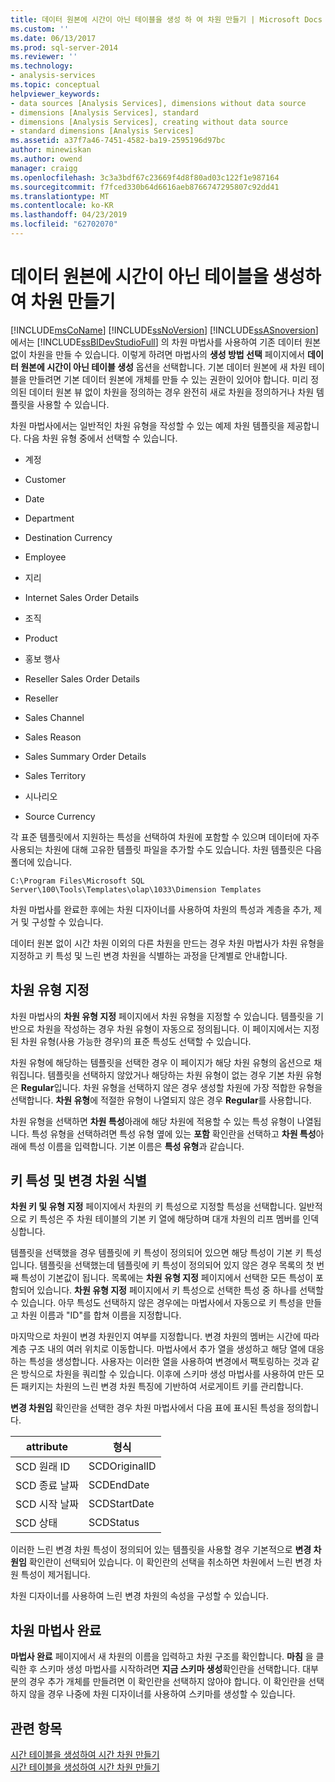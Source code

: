```yaml
---
title: 데이터 원본에 시간이 아닌 테이블을 생성 하 여 차원 만들기 | Microsoft Docs
ms.custom: ''
ms.date: 06/13/2017
ms.prod: sql-server-2014
ms.reviewer: ''
ms.technology:
- analysis-services
ms.topic: conceptual
helpviewer_keywords:
- data sources [Analysis Services], dimensions without data source
- dimensions [Analysis Services], standard
- dimensions [Analysis Services], creating without data source
- standard dimensions [Analysis Services]
ms.assetid: a37f7a46-7451-4582-ba19-2595196d97bc
author: minewiskan
ms.author: owend
manager: craigg
ms.openlocfilehash: 3c3a3bdf67c23669f4d8f80ad03c122f1e987164
ms.sourcegitcommit: f7fced330b64d6616aeb8766747295807c92dd41
ms.translationtype: MT
ms.contentlocale: ko-KR
ms.lasthandoff: 04/23/2019
ms.locfileid: "62702070"
---
```

# <a name="create-a-dimension-by-generating-a-non-time-table-in-the-data-source"></a>데이터 원본에 시간이 아닌 테이블을 생성하여 차원 만들기
   [!INCLUDE[msCoName](../../includes/msconame-md.md)] [!INCLUDE[ssNoVersion](../../includes/ssnoversion-md.md)] [!INCLUDE[ssASnoversion](../../includes/ssasnoversion-md.md)]에서는 [!INCLUDE[ssBIDevStudioFull](../../includes/ssbidevstudiofull-md.md)] 의 차원 마법사를 사용하여 기존 데이터 원본 없이 차원을 만들 수 있습니다. 이렇게 하려면 마법사의 **생성 방법 선택** 페이지에서 **데이터 원본에 시간이 아닌 테이블 생성** 옵션을 선택합니다. 기본 데이터 원본에 새 차원 테이블을 만들려면 기본 데이터 원본에 개체를 만들 수 있는 권한이 있어야 합니다. 미리 정의된 데이터 원본 뷰 없이 차원을 정의하는 경우 완전히 새로 차원을 정의하거나 차원 템플릿을 사용할 수 있습니다.  
  
 차원 마법사에서는 일반적인 차원 유형을 작성할 수 있는 예제 차원 템플릿을 제공합니다. 다음 차원 유형 중에서 선택할 수 있습니다.  
  
-   계정  
  
-   Customer  
  
-   Date  
  
-   Department  
  
-   Destination Currency  
  
-   Employee  
  
-   지리  
  
-   Internet Sales Order Details  
  
-   조직  
  
-   Product  
  
-   홍보 행사  
  
-   Reseller Sales Order Details  
  
-   Reseller  
  
-   Sales Channel  
  
-   Sales Reason  
  
-   Sales Summary Order Details  
  
-   Sales Territory  
  
-   시나리오  
  
-   Source Currency  
  
 각 표준 템플릿에서 지원하는 특성을 선택하여 차원에 포함할 수 있으며 데이터에 자주 사용되는 차원에 대해 고유한 템플릿 파일을 추가할 수도 있습니다. 차원 템플릿은 다음 폴더에 있습니다.  
  
 `C:\Program Files\Microsoft SQL Server\100\Tools\Templates\olap\1033\Dimension Templates`  
  
 차원 마법사를 완료한 후에는 차원 디자이너를 사용하여 차원의 특성과 계층을 추가, 제거 및 구성할 수 있습니다.  
  
 데이터 원본 없이 시간 차원 이외의 다른 차원을 만드는 경우 차원 마법사가 차원 유형을 지정하고 키 특성 및 느린 변경 차원을 식별하는 과정을 단계별로 안내합니다.  
  
## <a name="specify-dimension-type"></a>차원 유형 지정  
 차원 마법사의 **차원 유형 지정** 페이지에서 차원 유형을 지정할 수 있습니다. 템플릿을 기반으로 차원을 작성하는 경우 차원 유형이 자동으로 정의됩니다. 이 페이지에서는 지정된 차원 유형(사용 가능한 경우)의 표준 특성도 선택할 수 있습니다.  
  
 차원 유형에 해당하는 템플릿을 선택한 경우 이 페이지가 해당 차원 유형의 옵션으로 채워집니다. 템플릿을 선택하지 않았거나 해당하는 차원 유형이 없는 경우 기본 차원 유형은 **Regular**입니다. 차원 유형을 선택하지 않은 경우 생성할 차원에 가장 적합한 유형을 선택합니다. **차원 유형**에 적절한 유형이 나열되지 않은 경우 **Regular**를 사용합니다.  
  
 차원 유형을 선택하면 **차원 특성**아래에 해당 차원에 적용할 수 있는 특성 유형이 나열됩니다. 특성 유형을 선택하려면 특성 유형 옆에 있는 **포함** 확인란을 선택하고 **차원 특성**아래에 특성 이름을 입력합니다. 기본 이름은 **특성 유형**과 같습니다.  
  
## <a name="identify-key-attribute-and-changing-dimensions"></a>키 특성 및 변경 차원 식별  
 **차원 키 및 유형 지정** 페이지에서 차원의 키 특성으로 지정할 특성을 선택합니다. 일반적으로 키 특성은 주 차원 테이블의 기본 키 열에 해당하며 대개 차원의 리프 멤버를 인덱싱합니다.  
  
 템플릿을 선택했을 경우 템플릿에 키 특성이 정의되어 있으면 해당 특성이 기본 키 특성입니다. 템플릿을 선택했는데 템플릿에 키 특성이 정의되어 있지 않은 경우 목록의 첫 번째 특성이 기본값이 됩니다. 목록에는 **차원 유형 지정** 페이지에서 선택한 모든 특성이 포함되어 있습니다. **차원 유형 지정** 페이지에서 키 특성으로 선택한 특성 중 하나를 선택할 수 있습니다. 아무 특성도 선택하지 않은 경우에는 마법사에서 자동으로 키 특성을 만들고 차원 이름과 "ID"를 합쳐 이름을 지정합니다.  
  
 마지막으로 차원이 변경 차원인지 여부를 지정합니다. 변경 차원의 멤버는 시간에 따라 계층 구조 내의 여러 위치로 이동합니다. 마법사에서 추가 열을 생성하고 해당 열에 대응하는 특성을 생성합니다. 사용자는 이러한 열을 사용하여 변경에서 팩토링하는 것과 같은 방식으로 차원을 쿼리할 수 있습니다. 이후에 스키마 생성 마법사를 사용하여 만든 모든 패키지는 차원의 느린 변경 차원 특징에 기반하여 서로게이트 키를 관리합니다.  
  
 **변경 차원임** 확인란을 선택한 경우 차원 마법사에서 다음 표에 표시된 특성을 정의합니다.  
  
|attribute|형식|  
|---------------|----------|  
|SCD 원래 ID|SCDOriginalID|  
|SCD 종료 날짜|SCDEndDate|  
|SCD 시작 날짜|SCDStartDate|  
|SCD 상태|SCDStatus|  
  
 이러한 느린 변경 차원 특성이 정의되어 있는 템플릿을 사용할 경우 기본적으로 **변경 차원임** 확인란이 선택되어 있습니다. 이 확인란의 선택을 취소하면 차원에서 느린 변경 차원 특성이 제거됩니다.  
  
 차원 디자이너를 사용하여 느린 변경 차원의 속성을 구성할 수 있습니다.  
  
## <a name="completing-the-dimension-wizard"></a>차원 마법사 완료  
 **마법사 완료** 페이지에서 새 차원의 이름을 입력하고 차원 구조를 확인합니다. **마침** 을 클릭한 후 스키마 생성 마법사를 시작하려면 **지금 스키마 생성**확인란을 선택합니다. 대부분의 경우 추가 개체를 만들려면 이 확인란을 선택하지 않아야 합니다. 이 확인란을 선택하지 않을 경우 나중에 차원 디자이너를 사용하여 스키마를 생성할 수 있습니다.  
  
## <a name="see-also"></a>관련 항목  
 [시간 테이블을 생성하여 시간 차원 만들기](create-a-time-dimension-by-generating-a-time-table.md)   
 [시간 테이블을 생성하여 시간 차원 만들기](create-a-time-dimension-by-generating-a-time-table.md)  
  
  
